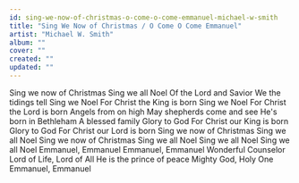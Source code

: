 ```yaml
---
id: sing-we-now-of-christmas-o-come-o-come-emmanuel-michael-w-smith
title: "Sing We Now of Christmas / O Come O Come Emmanuel"
artist: "Michael W. Smith"
album: ""
cover: ""
created: ""
updated: ""
---
```


Sing we now of Christmas
Sing we all Noel
Of the Lord and Savior
We the tidings tell
Sing we Noel
For Christ the King is born
Sing we Noel
For Christ the Lord is born
Angels from on high
May shepherds come and see
He's born in Bethleham
A blessed family
Glory to God
For Christ our King is born
Glory to God
For Christ our Lord is born
Sing we now of Christmas
Sing we all Noel
Sing we now of Christmas
Sing we all Noel
Sing we all Noel
Sing we all Noel
Emmanuel, Emmanuel
Emmanuel, Emmanuel
Wonderful Counselor
Lord of Life, Lord of All
He is the prince of peace
Mighty God, Holy One
Emmanuel, Emmanuel